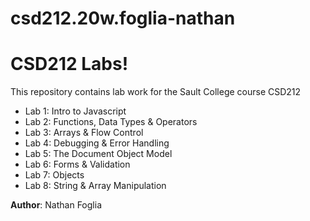 # csd212.20w.foglia-nathan
# CSD212 Labs!

 This repository contains lab work for the Sault College course CSD212

- Lab 1: Intro to Javascript
- Lab 2: Functions, Data Types & Operators
- Lab 3: Arrays & Flow Control 
- Lab 4: Debugging & Error Handling
- Lab 5: The Document Object Model
- Lab 6: Forms & Validation 
- Lab 7: Objects 
- Lab 8: String & Array Manipulation

**Author**: Nathan Foglia
